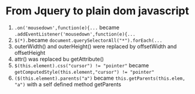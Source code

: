 # From Jquery to plain dom javascript
1. `.on('mousedown',function(e){...` became  `.addEventListener('mousedown',function(e){...`
2. `$(*).`became `document.querySelectorAll("*").forEach(...`
3. outerWidth() and outerHeight() were replaced by offsetWidth and offsetHeight
4. attr() was replaced bu getAttribute()
5. `$(this.element).css("cursor") != "pointer"` became `getComputedStyle(this.element,"cursor") != "pointer"`
6. `($(this.element).parents("a")` became `this.getParents(this.elem, "a")` with a self defined method getParents
